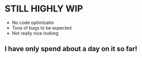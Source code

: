 # STILL HIGHLY WIP
- No code optimizatio
- Tons of bugs to be expected
- Not really nice looking

## I have only spend about a day on it so far! 

